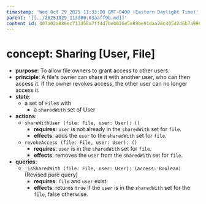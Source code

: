```yaml
---
timestamp: 'Wed Oct 29 2025 11:33:00 GMT-0400 (Eastern Daylight Time)'
parent: '[[../20251029_113300.03aaff9b.md]]'
content_id: 407a02a886ec713d58a7ff4d7beb026e5e89be91daa26c40542d6b7a996e7e34
---
```


# concept: Sharing \[User, File]

* **purpose**: To allow file owners to grant access to other users.
* **principle**: A file's owner can share it with another user, who can then access it. If the owner revokes access, the other user can no longer access it.
* **state**:
  * a set of `File`s with
    * a `sharedWith` set of User
* **actions**:
  * `shareWithUser (file: File, user: User): ()`
    * **requires**: `user` is not already in the `sharedWith` set for `file`.
    * **effects**: adds the `user` to the `sharedWith` set for `file`.
  * `revokeAccess (file: File, user: User): ()`
    * **requires**: `user` is in the `sharedWith` set for `file`.
    * **effects**: removes the `user` from the `sharedWith` set for `file`.
* **queries**:
  * `_isSharedWith (file: File, user: User): (access: Boolean)` (Revised pure query)
    * **requires**: `file` and `user` exist.
    * **effects**: returns `true` if the `user` is in the `sharedWith` set for the `file`, false otherwise.
